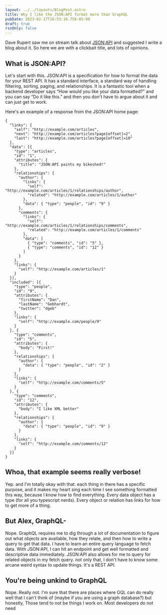 ```yaml
---
layout: ../../layouts/BlogPost.astro
title: Why I like the JSON:API format more than GraphQL
pubDate: 2023-02-17T16:53:10.758-05:00
draft: true
rssOnly: false
---
```

Dave Rupert saw me on stream talk about [JSON:API](https://jsonapi.org) and suggested I write a blog about it. So here we are with a clickbait title, and lots of opinions.

## What is JSON:API?

Let's start with this. JSON:API is a specification for how to format the data for your REST API. It has a standard interface, a standard way of handling filtering, sorting, paging, and relationships. It is a fantastic tool when a backend developer says “How would you like your data formatted?” and you can say “Do it like this.” and then you don't have to argue about it and can just get to work.

Here's an example of a response from the JSON:API home page:

```
{
  "links": {
    "self": "http://example.com/articles",
    "next": "http://example.com/articles?page[offset]=2",
    "last": "http://example.com/articles?page[offset]=10"
  },
  "data": [{
    "type": "articles",
    "id": "1",
    "attributes": {
      "title": "JSON:API paints my bikeshed!"
    },
    "relationships": {
      "author": {
        "links": {
          "self": "http://example.com/articles/1/relationships/author",
          "related": "http://example.com/articles/1/author"
        },
        "data": { "type": "people", "id": "9" }
      },
      "comments": {
        "links": {
          "self": "http://example.com/articles/1/relationships/comments",
          "related": "http://example.com/articles/1/comments"
        },
        "data": [
          { "type": "comments", "id": "5" },
          { "type": "comments", "id": "12" }
        ]
      }
    },
    "links": {
      "self": "http://example.com/articles/1"
    }
  }],
  "included": [{
    "type": "people",
    "id": "9",
    "attributes": {
      "firstName": "Dan",
      "lastName": "Gebhardt",
      "twitter": "dgeb"
    },
    "links": {
      "self": "http://example.com/people/9"
    }
  }, {
    "type": "comments",
    "id": "5",
    "attributes": {
      "body": "First!"
    },
    "relationships": {
      "author": {
        "data": { "type": "people", "id": "2" }
      }
    },
    "links": {
      "self": "http://example.com/comments/5"
    }
  }, {
    "type": "comments",
    "id": "12",
    "attributes": {
      "body": "I like XML better"
    },
    "relationships": {
      "author": {
        "data": { "type": "people", "id": "9" }
      }
    },
    "links": {
      "self": "http://example.com/comments/12"
    }
  }]
}
```

## Whoa, that example seems really verbose!

Yep. and I'm totally okay with that. each thing in there has a specific purpose, and it makes my heart sing each time I see something formatted this way, because I know how to find everything. Every data object has a type (for all you typescript nerds). Every object or relation has links for how to get more of a thing.

## But Alex, GraphQL-

Nope. GraphQL requires me to dig through a lot of documentation to figure out what objects are available, how they relate, and then how to write a query to get that data. I have to learn an entire query language to fetch data. With JSON:API, I can hit an endpoint and get well formatted and descriptive data immediately. JSON:API also allows for me to query for related objects in my fetch query. not only that, I don't have to know some arcane weird syntax to update things. It's a REST API.

## You're being unkind to GraphQL

Nope. Really not. I'm sure that there are places where GQL can do really well that I can't think of (maybe if you are using a graph database?) but honestly, Those tend to not be things I work on. Most developers do not need 
